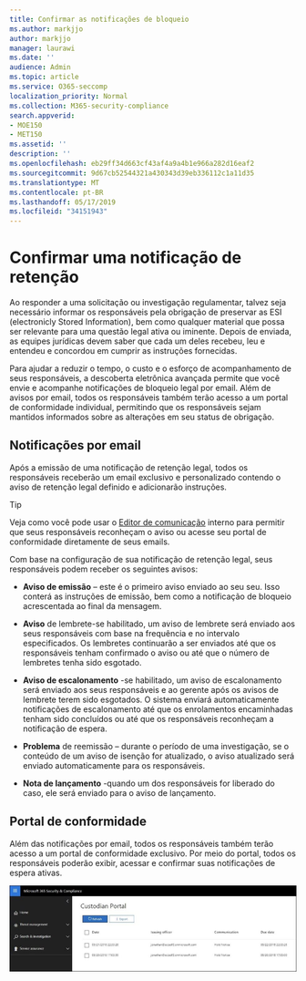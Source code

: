 ```yaml
---
title: Confirmar as notificações de bloqueio
ms.author: markjjo
author: markjjo
manager: laurawi
ms.date: ''
audience: Admin
ms.topic: article
ms.service: O365-seccomp
localization_priority: Normal
ms.collection: M365-security-compliance
search.appverid:
- MOE150
- MET150
ms.assetid: ''
description: ''
ms.openlocfilehash: eb29ff34d663cf43af4a9a4b1e966a282d16eaf2
ms.sourcegitcommit: 9d67cb52544321a430343d39eb336112c1a11d35
ms.translationtype: MT
ms.contentlocale: pt-BR
ms.lasthandoff: 05/17/2019
ms.locfileid: "34151943"
---
```

# <a name="acknowledge-a-hold-notification"></a>Confirmar uma notificação de retenção 
Ao responder a uma solicitação ou investigação regulamentar, talvez seja necessário informar os responsáveis pela obrigação de preservar as ESI (electronicly Stored Information), bem como qualquer material que possa ser relevante para uma questão legal ativa ou iminente. Depois de enviada, as equipes jurídicas devem saber que cada um deles recebeu, leu e entendeu e concordou em cumprir as instruções fornecidas.

Para ajudar a reduzir o tempo, o custo e o esforço de acompanhamento de seus responsáveis, a descoberta eletrônica avançada permite que você envie e acompanhe notificações de bloqueio legal por email. Além de avisos por email, todos os responsáveis também terão acesso a um portal de conformidade individual, permitindo que os responsáveis sejam mantidos informados sobre as alterações em seu status de obrigação.

## <a name="email-notifications"></a>Notificações por email
Após a emissão de uma notificação de retenção legal, todos os responsáveis receberão um email exclusivo e personalizado contendo o aviso de retenção legal definido e adicionarão instruções. 

> [!Tip] 
> Veja como você pode usar o [Editor de comunicação](using-communications-editor.md) interno para permitir que seus responsáveis reconheçam o aviso ou acesse seu portal de conformidade diretamente de seus emails.

Com base na configuração de sua notificação de retenção legal, seus responsáveis podem receber os seguintes avisos: 

- **Aviso de emissão** – este é o primeiro aviso enviado ao seu seu. Isso conterá as instruções de emissão, bem como a notificação de bloqueio acrescentada ao final da mensagem.

- **Aviso** de lembrete-se habilitado, um aviso de lembrete será enviado aos seus responsáveis com base na frequência e no intervalo especificados. Os lembretes continuarão a ser enviados até que os responsáveis tenham confirmado o aviso ou até que o número de lembretes tenha sido esgotado.

- **Aviso de escalonamento** -se habilitado, um aviso de escalonamento será enviado aos seus responsáveis e ao gerente após os avisos de lembrete terem sido esgotados. O sistema enviará automaticamente notificações de escalonamento até que os enrolamentos encaminhadas tenham sido concluídos ou até que os responsáveis reconheçam a notificação de espera.

- **Problema** de reemissão – durante o período de uma investigação, se o conteúdo de um aviso de isenção for atualizado, o aviso atualizado será enviado automaticamente para os responsáveis.

- **Nota de lançamento** -quando um dos responsáveis for liberado do caso, ele será enviado para o aviso de lançamento. 

## <a name="compliance-portal"></a>Portal de conformidade
Além das notificações por email, todos os responsáveis também terão acesso a um portal de conformidade exclusivo. Por meio do portal, todos os responsáveis poderão exibir, acessar e confirmar suas notificações de espera ativas.

![Portal de conformidade para um responsáveis](../media/CustodianPortal.jpg)

